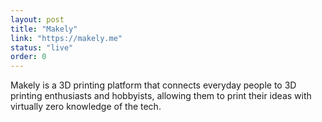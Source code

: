 ```yaml
---
layout: post
title: "Makely"
link: "https://makely.me"
status: "live"
order: 0
---
```


Makely is a 3D printing platform that connects everyday people to 3D printing enthusiasts and hobbyists, allowing them to print their ideas with virtually zero knowledge of the tech.